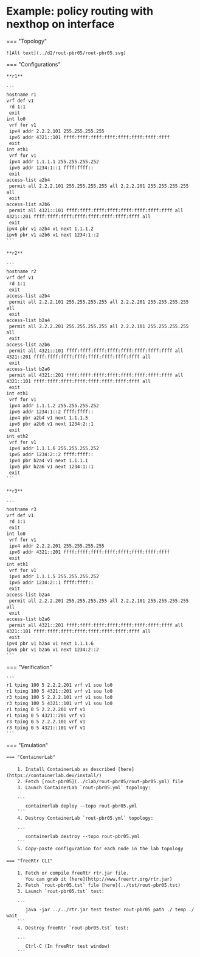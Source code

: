 # Example: policy routing with nexthop on interface

=== "Topology"

    ![Alt text](../d2/rout-pbr05/rout-pbr05.svg)

=== "Configurations"

    **r1**

    ```
    hostname r1
    vrf def v1
     rd 1:1
     exit
    int lo0
     vrf for v1
     ipv4 addr 2.2.2.101 255.255.255.255
     ipv6 addr 4321::101 ffff:ffff:ffff:ffff:ffff:ffff:ffff:ffff
     exit
    int eth1
     vrf for v1
     ipv4 addr 1.1.1.1 255.255.255.252
     ipv6 addr 1234:1::1 ffff:ffff::
     exit
    access-list a2b4
     permit all 2.2.2.101 255.255.255.255 all 2.2.2.201 255.255.255.255 all
     exit
    access-list a2b6
     permit all 4321::101 ffff:ffff:ffff:ffff:ffff:ffff:ffff:ffff all 4321::201 ffff:ffff:ffff:ffff:ffff:ffff:ffff:ffff all
     exit
    ipv4 pbr v1 a2b4 v1 next 1.1.1.2
    ipv6 pbr v1 a2b6 v1 next 1234:1::2
    ```

    **r2**

    ```
    hostname r2
    vrf def v1
     rd 1:1
     exit
    access-list a2b4
     permit all 2.2.2.101 255.255.255.255 all 2.2.2.201 255.255.255.255 all
     exit
    access-list b2a4
     permit all 2.2.2.201 255.255.255.255 all 2.2.2.101 255.255.255.255 all
     exit
    access-list a2b6
     permit all 4321::101 ffff:ffff:ffff:ffff:ffff:ffff:ffff:ffff all 4321::201 ffff:ffff:ffff:ffff:ffff:ffff:ffff:ffff all
     exit
    access-list b2a6
     permit all 4321::201 ffff:ffff:ffff:ffff:ffff:ffff:ffff:ffff all 4321::101 ffff:ffff:ffff:ffff:ffff:ffff:ffff:ffff all
     exit
    int eth1
     vrf for v1
     ipv4 addr 1.1.1.2 255.255.255.252
     ipv6 addr 1234:1::2 ffff:ffff::
     ipv4 pbr a2b4 v1 next 1.1.1.5
     ipv6 pbr a2b6 v1 next 1234:2::1
     exit
    int eth2
     vrf for v1
     ipv4 addr 1.1.1.6 255.255.255.252
     ipv6 addr 1234:2::2 ffff:ffff::
     ipv4 pbr b2a4 v1 next 1.1.1.1
     ipv6 pbr b2a6 v1 next 1234:1::1
     exit
    ```

    **r3**

    ```
    hostname r3
    vrf def v1
     rd 1:1
     exit
    int lo0
     vrf for v1
     ipv4 addr 2.2.2.201 255.255.255.255
     ipv6 addr 4321::201 ffff:ffff:ffff:ffff:ffff:ffff:ffff:ffff
     exit
    int eth1
     vrf for v1
     ipv4 addr 1.1.1.5 255.255.255.252
     ipv6 addr 1234:2::1 ffff:ffff::
     exit
    access-list b2a4
     permit all 2.2.2.201 255.255.255.255 all 2.2.2.101 255.255.255.255 all
     exit
    access-list b2a6
     permit all 4321::201 ffff:ffff:ffff:ffff:ffff:ffff:ffff:ffff all 4321::101 ffff:ffff:ffff:ffff:ffff:ffff:ffff:ffff all
     exit
    ipv4 pbr v1 b2a4 v1 next 1.1.1.6
    ipv6 pbr v1 b2a6 v1 next 1234:2::2
    ```

=== "Verification"

    ```
    r1 tping 100 5 2.2.2.201 vrf v1 sou lo0
    r1 tping 100 5 4321::201 vrf v1 sou lo0
    r3 tping 100 5 2.2.2.101 vrf v1 sou lo0
    r3 tping 100 5 4321::101 vrf v1 sou lo0
    r1 tping 0 5 2.2.2.201 vrf v1
    r1 tping 0 5 4321::201 vrf v1
    r3 tping 0 5 2.2.2.101 vrf v1
    r3 tping 0 5 4321::101 vrf v1
    ```

=== "Emulation"

    === "ContainerLab"

        1. Install ContainerLab as described [here](https://containerlab.dev/install/)  
        2. Fetch [rout-pbr05](../clab/rout-pbr05/rout-pbr05.yml) file  
        3. Launch ContainerLab `rout-pbr05.yml` topology:  

        ```
           containerlab deploy --topo rout-pbr05.yml  
        ```
        4. Destroy ContainerLab `rout-pbr05.yml` topology:  

        ```
           containerlab destroy --topo rout-pbr05.yml  
        ```
        5. Copy-paste configuration for each node in the lab topology

    === "freeRtr CLI"

        1. Fetch or compile freeRtr rtr.jar file.  
           You can grab it [here](http://www.freertr.org/rtr.jar)  
        2. Fetch `rout-pbr05.tst` file [here](../tst/rout-pbr05.tst)  
        3. Launch `rout-pbr05.tst` test:  

        ```
           java -jar ../../rtr.jar test tester rout-pbr05 path ./ temp ./ wait
        ```
        4. Destroy freeRtr `rout-pbr05.tst` test:  

        ```
           Ctrl-C (In freeRtr test window)
        ```


